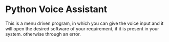 # Python Voice Assistant
This is a menu driven program, in which you can give the voice input and it will open the desired software of your requirement, if it is present in your system.
 otherwise through an error.
